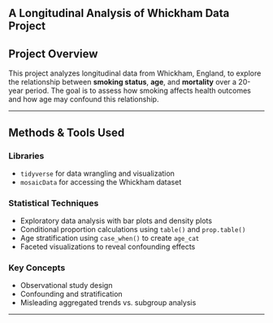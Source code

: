 ## A Longitudinal Analysis of Whickham Data Project

## Project Overview
This project analyzes longitudinal data from Whickham, England, to explore the relationship between **smoking status**, **age**, and **mortality** over a 20-year period. The goal is to assess how smoking affects health outcomes and how age may confound this relationship.

---

## Methods & Tools Used

### Libraries
- `tidyverse` for data wrangling and visualization  
- `mosaicData` for accessing the Whickham dataset  

### Statistical Techniques
- Exploratory data analysis with bar plots and density plots  
- Conditional proportion calculations using `table()` and `prop.table()`  
- Age stratification using `case_when()` to create `age_cat`  
- Faceted visualizations to reveal confounding effects  

### Key Concepts
- Observational study design  
- Confounding and stratification  
- Misleading aggregated trends vs. subgroup analysis  

---